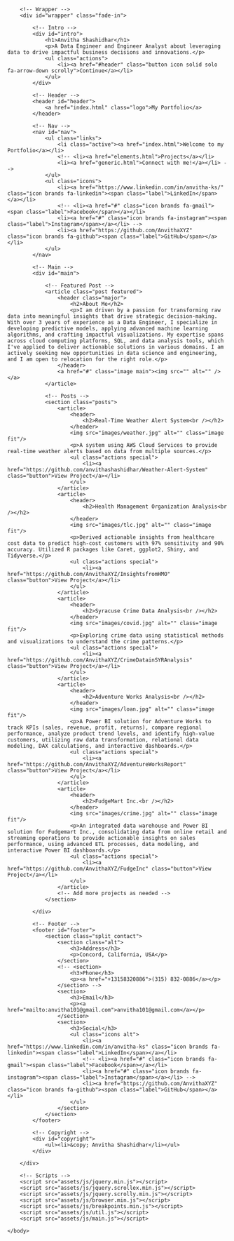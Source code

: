 <!DOCTYPE HTML>
<html>
    <head>
        <title>Anvitha Shashidhar's Portfolio</title>
        <meta charset="utf-8" />
        <meta name="viewport" content="width=device-width, initial-scale=1, user-scalable=no" />
        <link rel="stylesheet" href="assets/css/main.css" />
        <noscript><link rel="stylesheet" href="assets/css/noscript.css" /></noscript>
    </head>
    <body class="is-preload">

        <!-- Wrapper -->
        <div id="wrapper" class="fade-in">

            <!-- Intro -->
            <div id="intro">
                <h1>Anvitha Shashidhar</h1>
                <p>A Data Engineer and Engineer Analyst about leveraging data to drive impactful business decisions and innovations.</p>
                <ul class="actions">
                    <li><a href="#header" class="button icon solid solo fa-arrow-down scrolly">Continue</a></li>
                </ul>
            </div>

            <!-- Header -->
            <header id="header">
                <a href="index.html" class="logo">My Portfolio</a>
            </header>

            <!-- Nav -->
            <nav id="nav">
                <ul class="links">
                    <li class="active"><a href="index.html">Welcome to my Portfolio</a></li>
                    <!-- <li><a href="elements.html">Projects</a></li>
                    <li><a href="generic.html">Connect with me!</a></li> -->
                </ul>
                <ul class="icons">
                    <li><a href="https://www.linkedin.com/in/anvitha-ks/" class="icon brands fa-linkedin"><span class="label">LinkedIn</span></a></li>
                    <!-- <li><a href="#" class="icon brands fa-gmail"><span class="label">Facebook</span></a></li>
                    <li><a href="#" class="icon brands fa-instagram"><span class="label">Instagram</span></a></li> -->
                    <li><a href="https://github.com/AnvithaXYZ" class="icon brands fa-github"><span class="label">GitHub</span></a></li>
                </ul>
            </nav>

            <!-- Main -->
            <div id="main">

                <!-- Featured Post -->
                <article class="post featured">
                    <header class="major">
                        <h2>About Me</h2>
                        <p>I am driven by a passion for transforming raw data into meaningful insights that drive strategic decision-making. With over 3 years of experience as a Data Engineer, I specialize in developing predictive models, applying advanced machine learning algorithms, and crafting impactful visualizations. My expertise spans across cloud computing platforms, SQL, and data analysis tools, which I've applied to deliver actionable solutions in various domains. I am actively seeking new opportunities in data science and engineering, and I am open to relocation for the right role.</p>
                    </header>
                    <a href="#" class="image main"><img src="" alt="" /></a>
                </article>

                <!-- Posts -->
                <section class="posts">
                    <article>
                        <header>
                            <h2>Real-Time Weather Alert System<br /></h2>
                        </header>
                        <img src="images/weather.jpg" alt="" class="image fit"/>
                        <p>A system using AWS Cloud Services to provide real-time weather alerts based on data from multiple sources.</p>
                        <ul class="actions special">
                            <li><a href="https://github.com/anvithashashidhar/Weather-Alert-System" class="button">View Project</a></li>
                        </ul>
                    </article>
                    <article>
                        <header>
                            <h2>Health Management Organization Analysis<br /></h2>
                        </header>
                        <img src="images/tlc.jpg" alt="" class="image fit"/>
                        <p>Derived actionable insights from healthcare cost data to predict high-cost customers with 97% sensitivity and 90% accuracy. Utilized R packages like Caret, ggplot2, Shiny, and Tidyverse.</p>
                        <ul class="actions special">
                            <li><a href="https://github.com/AnvithaXYZ/InsightsfromHMO" class="button">View Project</a></li>
                        </ul>
                    </article>
                    <article>
                        <header>
                            <h2>Syracuse Crime Data Analysis<br /></h2>
                        </header>
                        <img src="images/covid.jpg" alt="" class="image fit"/>
                        <p>Exploring crime data using statistical methods and visualizations to understand the crime patterns.</p>
                        <ul class="actions special">
                            <li><a href="https://github.com/AnvithaXYZ/CrimeDatainSYRAnalysis" class="button">View Project</a></li>
                        </ul>
                    </article>
                    <article>
                        <header>
                            <h2>Adventure Works Analysis<br /></h2>
                        </header>
                        <img src="images/loan.jpg" alt="" class="image fit"/>
                        <p>A Power BI solution for Adventure Works to track KPIs (sales, revenue, profit, returns), compare regional performance, analyze product trend levels, and identify high-value customers, utilizing raw data transformation, relational data modeling, DAX calculations, and interactive dashboards.</p>
                        <ul class="actions special">
                            <li><a href="https://github.com/AnvithaXYZ/AdventureWorksReport" class="button">View Project</a></li>
                        </ul>
                    </article>
                    <article>
                        <header>
                            <h2>FudgeMart Inc.<br /></h2>
                        </header>
                        <img src="images/crime.jpg" alt="" class="image fit"/>
                        <p>An integrated data warehouse and Power BI solution for Fudgemart Inc., consolidating data from online retail and streaming operations to provide actionable insights on sales performance, using advanced ETL processes, data modeling, and interactive Power BI dashboards.</p>
                        <ul class="actions special">
                            <li><a href="https://github.com/AnvithaXYZ/FudgeInc" class="button">View Project</a></li>
                        </ul>
                    </article>
                    <!-- Add more projects as needed -->
                </section>

            </div>

            <!-- Footer -->
            <footer id="footer">
                <section class="split contact">
                    <section class="alt">
                        <h3>Address</h3>
                        <p>Concord, California, USA</p>
                    </section>
                    <!-- <section>
                        <h3>Phone</h3>
                        <p><a href="+13158320886">(315) 832-0886</a></p>
                    </section> -->
                    <section>
                        <h3>Email</h3>
                        <p><a href="mailto:anvitha101@gmail.com">anvitha101@gmail.com</a></p>
                    </section>
                    <section>
                        <h3>Social</h3>
                        <ul class="icons alt">
                            <li><a href="https://www.linkedin.com/in/anvitha-ks" class="icon brands fa-linkedin"><span class="label">LinkedIn</span></a></li>
                            <!-- <li><a href="#" class="icon brands fa-gmail"><span class="label">Facebook</span></a></li>
                            <li><a href="#" class="icon brands fa-instagram"><span class="label">Instagram</span></a></li> -->
                            <li><a href="https://github.com/AnvithaXYZ" class="icon brands fa-github"><span class="label">GitHub</span></a></li>
                        </ul>
                    </section>
                </section>
            </footer>

            <!-- Copyright -->
            <div id="copyright">
                <ul><li>&copy; Anvitha Shashidhar</li></ul>
            </div>

        </div>

        <!-- Scripts -->
        <script src="assets/js/jquery.min.js"></script>
        <script src="assets/js/jquery.scrollex.min.js"></script>
        <script src="assets/js/jquery.scrolly.min.js"></script>
        <script src="assets/js/browser.min.js"></script>
        <script src="assets/js/breakpoints.min.js"></script>
        <script src="assets/js/util.js"></script>
        <script src="assets/js/main.js"></script>

    </body>
</html>
